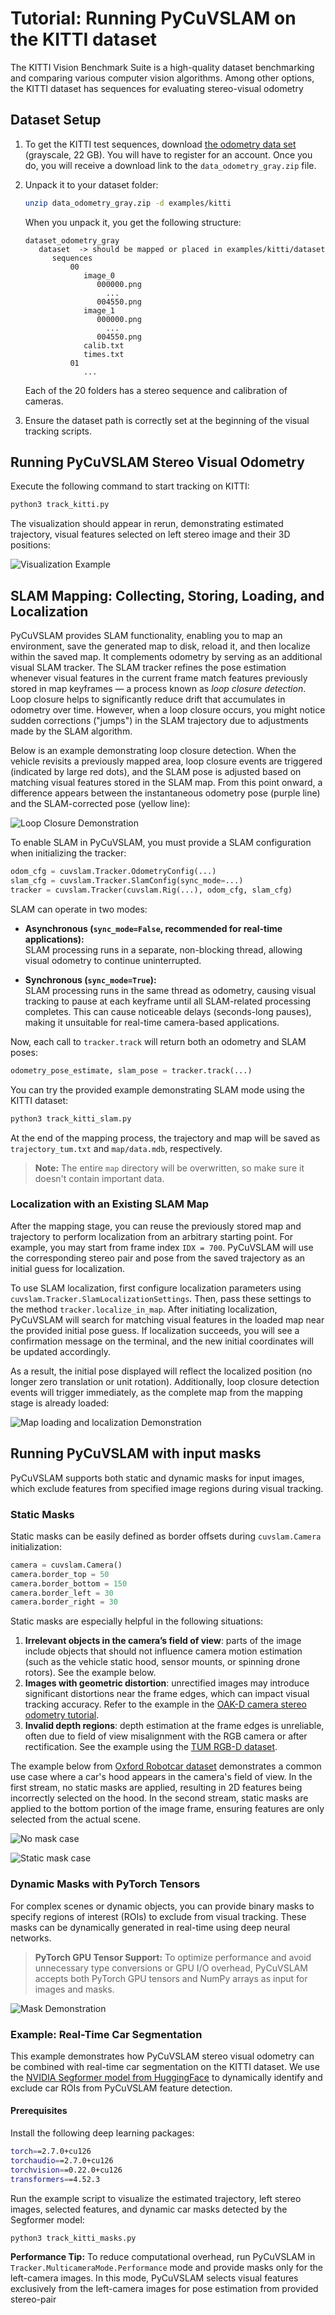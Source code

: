 # Tutorial: Running PyCuVSLAM on the KITTI dataset

The KITTI Vision Benchmark Suite is a high-quality dataset benchmarking and comparing various computer vision algorithms.
Among other options, the KITTI dataset has sequences for evaluating stereo-visual odometry

## Dataset Setup

1. To get the KITTI test sequences, download 
[the odometry data set](http://www.cvlibs.net/datasets/kitti/eval_odometry.php) (grayscale, 22 GB).
You will have to register for an account. Once you do, you will receive a download link to the `data_odometry_gray.zip` file.

2. Unpack it to your dataset folder:

    ```bash
    unzip data_odometry_gray.zip -d examples/kitti
    ```

    When you unpack it, you get the
    following structure:
    ```
    dataset_odometry_gray
       dataset  -> should be mapped or placed in examples/kitti/dataset
          sequences
              00
                 image_0
                    000000.png
                      ...
                    004550.png  
                 image_1
                    000000.png
                      ...
                    004550.png  
                 calib.txt
                 times.txt
              01  
                 ...
    ```
    Each of the 20 folders has a stereo sequence and calibration of cameras.

3. Ensure the dataset path is correctly set at the beginning of the visual tracking scripts.

## Running PyCuVSLAM Stereo Visual Odometry

Execute the following command to start tracking on KITTI:

```bash
python3 track_kitti.py
```

The visualization should appear in rerun, demonstrating estimated trajectory, visual features selected on left stereo image and their 3D positions:

![Visualization Example](../../assets/tutorial_kitti.jpg)

## SLAM Mapping: Collecting, Storing, Loading, and Localization

PyCuVSLAM provides SLAM functionality, enabling you to map an environment, save the generated map to disk, reload it, and then localize within the saved map. It complements odometry by serving as an additional visual SLAM tracker. The SLAM tracker refines the pose estimation whenever visual features in the current frame match features previously stored in map keyframes — a process known as _loop closure detection_. Loop closure helps to significantly reduce drift that accumulates in odometry over time. However, when a loop closure occurs, you might notice sudden corrections ("jumps") in the SLAM trajectory due to adjustments made by the SLAM algorithm.

Below is an example demonstrating loop closure detection. When the vehicle revisits a previously mapped area, loop closure events are triggered (indicated by large red dots), and the SLAM pose is adjusted based on matching visual features stored in the SLAM map. From this point onward, a difference appears between the instantaneous odometry pose (purple line) and the SLAM-corrected pose (yellow line):

![Loop Closure Demonstration](../../assets/tutorial_kitti_lc.gif)

To enable SLAM in PyCuVSLAM, you must provide a SLAM configuration when initializing the tracker:

```python
odom_cfg = cuvslam.Tracker.OdometryConfig(...)
slam_cfg = cuvslam.Tracker.SlamConfig(sync_mode=...)
tracker = cuvslam.Tracker(cuvslam.Rig(...), odom_cfg, slam_cfg)
```

SLAM can operate in two modes:

- **Asynchronous (`sync_mode=False`, recommended for real-time applications):**  
  SLAM processing runs in a separate, non-blocking thread, allowing visual odometry to continue uninterrupted.

- **Synchronous (`sync_mode=True`):**  
  SLAM processing runs in the same thread as odometry, causing visual tracking to pause at each keyframe until all SLAM-related processing completes. This can cause noticeable delays (seconds-long pauses), making it unsuitable for real-time camera-based applications.

Now, each call to `tracker.track` will return both an odometry and SLAM poses:

```python
odometry_pose_estimate, slam_pose = tracker.track(...)
```

You can try the provided example demonstrating SLAM mode using the KITTI dataset:

```bash
python3 track_kitti_slam.py
```

At the end of the mapping process, the trajectory and map will be saved as `trajectory_tum.txt` and `map/data.mdb`, respectively.

> **Note:** The entire `map` directory will be overwritten, so make sure it doesn't contain important data.

### Localization with an Existing SLAM Map

After the mapping stage, you can reuse the previously stored map and trajectory to perform localization from an arbitrary starting point. For example, you may start from frame index `IDX = 700`. PyCuVSLAM will use the corresponding stereo pair and pose from the saved trajectory as an initial guess for localization.

To use SLAM localization, first configure localization parameters using `cuvslam.Tracker.SlamLocalizationSettings`. Then, pass these settings to the method `tracker.localize_in_map`. After initiating localization, PyCuVSLAM will search for matching visual features in the loaded map near the provided initial pose guess. If localization succeeds, you will see a confirmation message on the terminal, and the new initial coordinates will be updated accordingly.

As a result, the initial pose displayed will reflect the localized position (no longer zero translation or unit rotation). Additionally, loop closure detection events will trigger immediately, as the complete map from the mapping stage is already loaded:

![Map loading and localization Demonstration](../../assets/tutorial_slam_map_load.gif)

## Running PyCuVSLAM with input masks

PyCuVSLAM supports both static and dynamic masks for input images, which exclude features from specified image regions during visual tracking. 

### Static Masks

Static masks can be easily defined as border offsets during `cuvslam.Camera` initialization:

```python
camera = cuvslam.Camera()
camera.border_top = 50
camera.border_bottom = 150
camera.border_left = 30
camera.border_right = 30
```

Static masks are especially helpful in the following situations:

1. **Irrelevant objects in the camera’s field of view**: parts of the image include objects that should not influence camera motion estimation (such as the vehicle static hood, sensor mounts, or  spinning drone rotors). See the example below.
2. **Images with geometric distortion**: unrectified images may introduce significant distortions near the frame edges, which can impact visual tracking accuracy. Refer to the example in the [OAK-D camera stereo odometry tutorial](../oak-d/README.md#static-masks-to-improve-visual-tracking).
3. **Invalid depth regions**: depth estimation at the frame edges is unreliable, often due to field of view misalignment with the RGB camera or after rectification. See the example using the [TUM RGB-D dataset](../tum/README.md#masking-regions-to-prevent-feature-selection).

The example below from [Oxford Robotcar dataset](https://robotcar-dataset.robots.ox.ac.uk/) demonstrates a common use case where a car's hood appears in the camera's field of view. In the first stream, no static masks are applied, resulting in 2D features being incorrectly selected on the hood. In the second stream, static masks are applied to the bottom portion of the image frame, ensuring features are only selected from the actual scene.

![No mask case](../../assets/robotcar_no_mask.gif)

![Static mask case](../../assets/robotcar_static_mask.gif)

### Dynamic Masks with PyTorch Tensors

For complex scenes or dynamic objects, you can provide binary masks to specify regions of interest (ROIs) to exclude from visual tracking. These masks can be dynamically generated in real-time using deep neural networks.

> **PyTorch GPU Tensor Support:** To optimize performance and avoid unnecessary type conversions or GPU I/O overhead, PyCuVSLAM accepts both PyTorch GPU tensors and NumPy arrays as input for images and masks.

![Mask Demonstration](../../assets/tutorial_kitti_mask.gif)

### Example: Real-Time Car Segmentation

This example demonstrates how PyCuVSLAM stereo visual odometry can be combined with real-time car segmentation on the KITTI dataset. We use the [NVIDIA Segformer model from HuggingFace](https://huggingface.co/nvidia/segformer-b0-finetuned-ade-512-512/tree/main) to dynamically identify and exclude car ROIs from PyCuVSLAM feature detection.

#### Prerequisites

Install the following deep learning packages:

```bash
torch==2.7.0+cu126
torchaudio==2.7.0+cu126
torchvision==0.22.0+cu126
transformers==4.52.3
```

Run the example script to visualize the estimated trajectory, left stereo images, selected features, and dynamic car masks detected by the Segformer model:

```bash
python3 track_kitti_masks.py
```

**Performance Tip:** To reduce computational overhead, run PyCuVSLAM in `Tracker.MulticameraMode.Performance` mode and provide masks only for the left-camera images. In this mode, PyCuVSLAM selects visual features exclusively from the left-camera images for pose estimation from provided stereo-pair